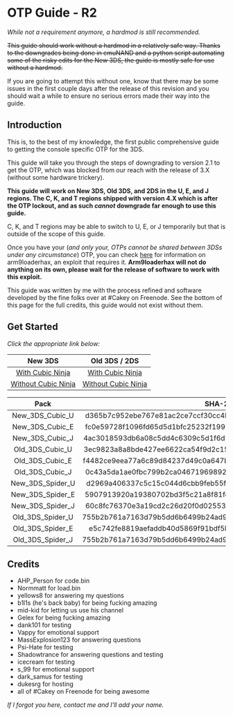 # OTP Guide - R2

*While not a requirement anymore, a hardmod is still recommended.*

~~This guide should work without a hardmod in a relatively safe way. Thanks to the downgrades being done in emuNAND and a python script automating some of the risky edits for the New 3DS, the guide is mostly safe for use without a hardmod.~~

If you are going to attempt this without one, know that there may be some issues in the first couple days after the release of this revision and you should wait a while to ensure no serious errors made their way into the guide.

## Introduction

This is, to the best of my knowledge, the first public comprehensive guide to getting the console specific OTP for the 3DS.

This guide will take you through the steps of downgrading to version 2.1 to get the OTP, which was blocked from our reach with the release of 3.X (without some hardware trickery).

**This guide will work on New 3DS, Old 3DS, and 2DS in the U, E, and J regions. The C, K, and T regions shipped with version 4.X which is after the OTP lockout, and as such *cannot* downgrade far enough to use this guide.**

C, K, and T regions may be able to switch to U, E, or J temporarily but that is outside of the scope of this guide.

Once you have your (*and only your, OTPs cannot be shared between 3DSs under any circumstance*) OTP, you can check [here](https://github.com/delebile/arm9loaderhax) for information on arm9loaderhax, an exploit that requires it. **Arm9loaderhax will not do anything on its own, please wait for the release of software to work with this exploit.**

This guide was written by me with the process refined and software developed by the fine folks over at #Cakey on Freenode. See the bottom of this page for the full credits, this guide would not exist without them.

## Get Started

*Click the appropriate link below:*

New 3DS | Old 3DS / 2DS
:---: | :---:
[With Cubic Ninja](https://github.com/Plailect/OTP/blob/master/New_3DS_Cubic.md) | [With Cubic Ninja](https://github.com/Plailect/OTP/blob/master/Old_3DS_Cubic.md)
[Without Cubic Ninja](https://github.com/Plailect/OTP/blob/master/New_3DS_Spider.md) | [Without Cubic Ninja](https://github.com/Plailect/OTP/blob/master/Old_3DS_Spider.md)

Pack | SHA-256
:---: | :---:
New_3DS_Cubic_U | d365b7c952ebe767e81ac2ce7ccf30cc4b0442c28b0871b8a03657f7deb3af13
New_3DS_Cubic_E | fc0e59728f1096fd65d5d1bfc25232f1993154c4916e8a9a26232e30a1718812
New_3DS_Cubic_J | 4ac3018593db6a08c5dd4c6309c5d1f6d95a7fe64d4f447e8956980543691577
Old_3DS_Cubic_U | 3ec9823a8a8bde427ee6622ca54f9d2c15abc7975eb45925ade3b7ca74d9504b
Old_3DS_Cubic_E | f4482ce9eea77a6c89d84237d49c0a647b12961e07d4d77f037a87bbb9121612
Old_3DS_Cubic_J | 0c43a5da1ae0fbc799b2ca0467196989251b7d9f489236efb5802b7fead72c07
New_3DS_Spider_U | d2969a406337c5c15c044d6cbb9feb55fa54b169a282f6b331b4afcf1052a298
New_3DS_Spider_E | 5907913920a19380702bd3f5c21a8f81fe4906ae4186a3268cb865e7fcb835ec
New_3DS_Spider_J | 60c8fc76370e3a19cd2c26d20f0d02553c57635bd748c4f2b51fdf79d43d3644
Old_3DS_Spider_U | 755b2b761a7163d79b5dd6b6499b24ad9137d447a6c8719dacd68799a24bfa68
Old_3DS_Spider_E | e5c742fe8819aefaddb40d5869f91bdf5ba7c4b4e1dc09a2a0f1a1982aaafe78
Old_3DS_Spider_J | 755b2b761a7163d79b5dd6b6499b24ad9137d447a6c8719dacd68799a24bfa68


## Credits

+ AHP_Person for code.bin
+ Normmatt for load.bin
+ yellows8 for answering my questions
+ b1l1s (he's back baby) for being fucking amazing
+ mid-kid for letting us use his channel
+ Gelex for being fucking amazing
+ dank101 for testing
+ Vappy for emotional support
+ MassExplosion123 for answering questions
+ Psi-Hate for testing
+ Shadowtrance for answering questions and testing
+ icecream for testing
+ s_99 for emotional support
+ dark_samus for testing
+ dukesrg for hosting
+ all of #Cakey on Freenode for being awesome

*If I forgot you here, contact me and I'll add your name.*
